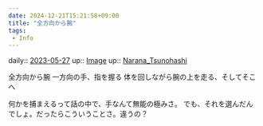 ```yaml
---
date: 2024-12-21T15:21:58+09:00
title: "全方向から腕"
tags:
 - Info
---
```


daily:: [2023-05-27](/Daily_Note/2023-05-27.md)
up:: [Image](../Bar/Novel/Topics/Image.md)
up:: [Narana_Tsunohashi](../Bar/Novel/Nacaria/Narana_Tsunohashi.md)

全方向から腕
一方向の手、指を握る
体を回しながら腕の上を走る、そしてそこへ

何かを捕まえるって話の中で、手なんて無能の極みさ。
でも、それを選んだんでしょ。だったらこういうことさ。違うの？